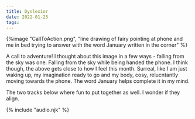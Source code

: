 ```yaml
---
title: Dyslexior
date: 2022-01-25
tags:
---
```



{%image "CallToAction.png", "line drawing of fairy pointing at phone and me in bed trying to answer with the word January written in the corner" %}


A call to adventure! I thought about this image in a few ways - falling from the
sky was one. Falling from the sky while being handed the phone. I think though,
the above gets close to how I feel this month. Surreal, like I am just
waking up, my imagination ready to go and my body, cosy, relucntantly moving
towards the phone. The word January helps complete it in my mind.

The two tracks below where fun to put together as well. I wonder if they align.

<audio id="song"><source src="{{ '/posts/lightJanuary.mp3' | url }}"/></audio>
<audio id="songB"><source src="{{ '/posts/darkJanuary.mp3' | url }}"/></audio>
{% include "audio.njk" %}



